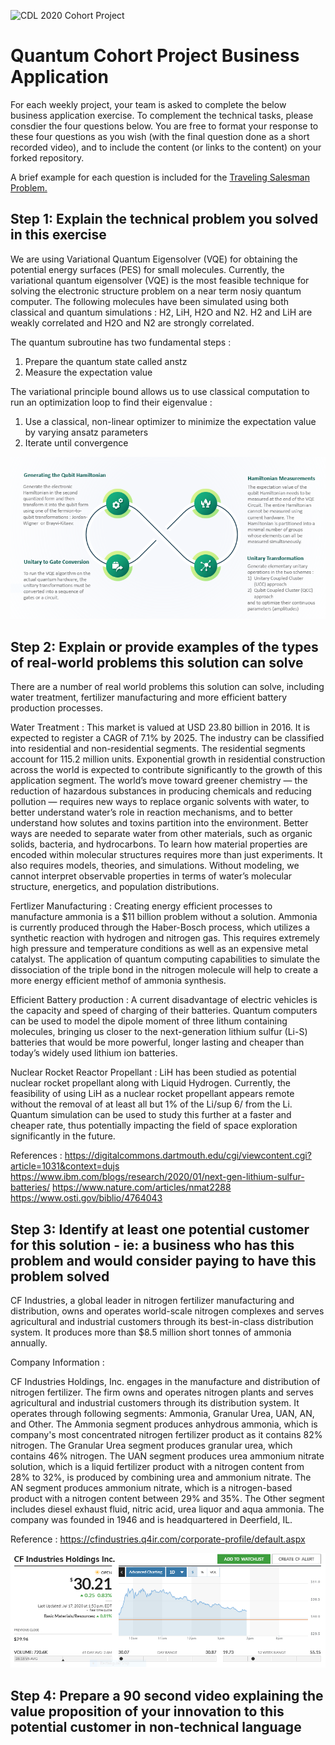 ![CDL 2020 Cohort Project](../figures/CDL_logo.jpg)
# Quantum Cohort Project Business Application

For each weekly project, your team is asked to complete the below business application exercise.
To complement the technical tasks, please consdier the four questions below.
You are free to format your response to these four questions as you wish (with the final question done as a short recorded video), and to include
the content (or links to the content) on your forked repository.

A brief example for each question is included for the 
[Traveling Salesman Problem.](https://en.wikipedia.org/wiki/Travelling_salesman_problem)

## Step 1: Explain the technical problem you solved in this exercise

We are using Variational Quantum Eigensolver (VQE) for obtaining the potential energy surfaces (PES) for small molecules. Currently, the variational quantum eigensolver (VQE) is the most feasible technique for solving the electronic structure problem on a near term nosiy quantum computer. The following molecules have been simulated using both classical and quantum simulations : H2, LiH, H2O and N2. H2 and LiH are weakly correlated and H2O and N2 are strongly correlated.

The quantum subroutine has two fundamental steps :
1) Prepare the quantum state called anstz
2) Measure the expectation value

The variational principle bound allows us to use classical computation to run an optimization loop to find their eigenvalue :
1) Use a classical, non-linear optimizer to minimize the expectation value by varying ansatz parameters
2) Iterate until convergence

![VQE](VQE_Diagram.PNG)

## Step 2: Explain or provide examples of the types of real-world problems this solution can solve

There are a number of real world problems this solution can solve, including water treatment, fertilizer manufacturing and more efficient battery production processes.

Water Treatment : This market is valued at USD 23.80 billion in 2016. It is expected to register a CAGR of 7.1% by 2025. The industry can be classified into residential and non-residential segments. The residential segments account for 115.2 million units. Exponential growth in residential construction across the world is expected to contribute significantly to the growth of this application segment. The world’s move toward greener chemistry — the reduction of hazardous substances in producing chemicals and reducing pollution — requires new ways to replace organic solvents with water, to better understand water’s role in reaction mechanisms, and to better understand how solutes and toxins partition into the environment. Better ways are needed to separate water from other materials, such as organic solids, bacteria, and hydrocarbons. To learn how material properties are encoded within molecular structures requires more than just experiments. It also requires models, theories, and simulations. Without modeling, we cannot interpret observable properties in terms of water’s molecular structure, energetics, and population distributions.

Fertlizer Manufacturing : Creating energy efficient processes to manufacture ammonia is a $11 billion problem without a solution. Ammonia is currently produced through the Haber-Bosch process, which utilizes a synthetic reaction with hydrogen and nitrogen gas. This requires extremely high pressure and temperature conditions as well as an expensive metal catalyst. The application of quantum computing capabilities to simulate the dissociation of the triple bond in the nitrogen molecule will help to create a more energy efficient methof of ammonia synthesis.

Efficient Battery production : A current disadvantage of electric vehicles is the capacity and speed of charging of their batteries. Quantum computers can be used to model the dipole moment of three lithum containing molecules, bringing us closer to the next-generation lithium sulfur (Li-S) batteries that would be more powerful, longer lasting and cheaper than today’s widely used lithium ion batteries.

Nuclear Rocket Reactor Propellant : LiH has been studied as potential nuclear rocket propellant along with Liquid Hydrogen. Currently, the feasibility of using LiH as a nuclear rocket propellant appears remote without the removal of at least all but 1% of the Li/sup 6/ from the Li. Quantum simulation can be used to study this further at a faster and cheaper rate, thus potentially impacting the field of space exploration significantly in the future.


References :
https://digitalcommons.dartmouth.edu/cgi/viewcontent.cgi?article=1031&context=dujs
https://www.ibm.com/blogs/research/2020/01/next-gen-lithium-sulfur-batteries/
https://www.nature.com/articles/nmat2288
https://www.osti.gov/biblio/4764043

## Step 3: Identify at least one potential customer for this solution - ie: a business who has this problem and would consider paying to have this problem solved

CF Industries, a global leader in nitrogen fertilizer manufacturing and distribution, owns and operates world-scale nitrogen complexes and serves agricultural and industrial customers through its best-in-class distribution system. It produces more than $8.5 million short tonnes of ammonia annually.

Company Information :

CF Industries Holdings, Inc. engages in the manufacture and distribution of nitrogen fertilizer. The firm owns and operates nitrogen plants and serves agricultural and industrial customers through its distribution system. It operates through following segments: Ammonia, Granular Urea, UAN, AN, and Other. The Ammonia segment produces anhydrous ammonia, which is company's most concentrated nitrogen fertilizer product as it contains 82% nitrogen. The Granular Urea segment produces granular urea, which contains 46% nitrogen. The UAN segment produces urea ammonium nitrate solution, which is a liquid fertilizer product with a nitrogen content from 28% to 32%, is produced by combining urea and ammonium nitrate. The AN segment produces ammonium nitrate, which is a nitrogen-based product with a nitrogen content between 29% and 35%. The Other segment includes diesel exhaust fluid, nitric acid, urea liquor and aqua ammonia. The company was founded in 1946 and is headquartered in Deerfield, IL.

Reference : https://cfindustries.q4ir.com/corporate-profile/default.aspx

![CFIndustries](CFIndustries.PNG)

## Step 4: Prepare a 90 second video explaining the value proposition of your innovation to this potential customer in non-technical language


